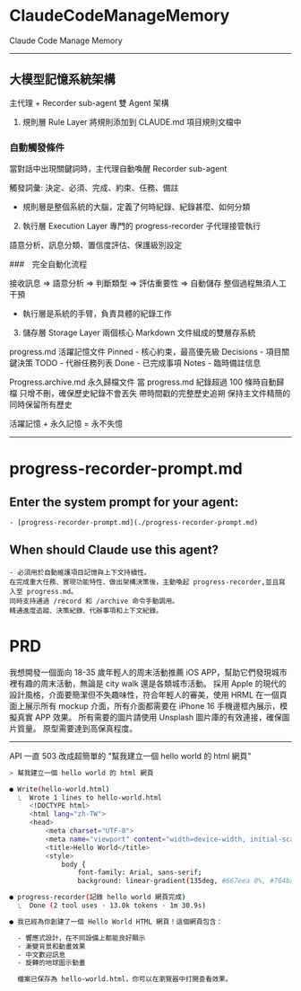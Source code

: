 # ClaudeCodeManageMemory
Claude Code Manage Memory

---

## 大模型記憶系統架構
主代理 + Recorder sub-agent 雙 Agent 架構
1. 規則層 Rule Layer
將規則添加到 CLAUDE.md 項目規則文檔中
### 自動觸發條件
當對話中出現關鍵詞時，主代理自動喚醒 Recorder sub-agent

觸發詞彙: 決定、必須、完成、約束、任務、備註

* 規則層是整個系統的大腦，定義了何時紀錄、紀錄甚麼、如何分類

2. 執行層 Execution Layer
專門的 progress-recorder 子代理接管執行

語意分析、訊息分類、置信度評估、保護級別設定

###　完全自動化流程

接收訊息 => 語意分析 => 判斷類型 => 評估重要性 => 自動儲存
整個過程無須人工干預

* 執行層是系統的手臂，負責具體的紀錄工作 

3. 儲存層 Storage Layer
兩個核心 Markdown 文件組成的雙層存系統

progress.md 活躍記憶文件
    Pinned - 核心約束，最高優先級
    Decisions - 項目關鍵決策
    TODO - 代辦任務列表
    Done - 已完成事項
    Notes - 臨時備註信息

Progress.archive.md 永久歸檔文件
    當 progress.md 紀錄超過 100 條時自動歸檔
    只增不刪，確保歷史紀錄不會丟失
    帶時間戳的完整歷史追朔
    保持主文件精簡的同時保留所有歷史

活躍記憶 + 永久記憶 = 永不失憶

---

# progress-recorder-prompt.md
## Enter the system prompt for your agent: 
    - [progress-recorder-prompt.md](./progress-recorder-prompt.md)
## When should Claude use this agent?
    - 必須用於自動維護項目記憶與上下文持續性。
    在完成重大任務、實現功能特性、做出架構決策後，主動喚起 progress-recorder,並且寫入至 progress.md。
    同時支持通過 /record 和 /archive 命令手動調用。
    精通進度追蹤、決策紀錄、代辦事項和上下文紀錄。

# PRD
我想開發一個面向 18-35 歲年輕人的周末活動推薦 iOS APP，幫助它們發現城市裡有趣的周末活動，無論是 city walk 還是各類城市活動。
採用 Apple 的現代的設計風格，介面要簡潔但不失趣味性，符合年輕人的審美，使用 HRML 在一個頁面上展示所有 mockup 介面，所有介面都需要在 iPhone 16 手機邊框內展示，模擬真實 APP 效果。
所有需要的圖片請使用 Unsplash 圖片庫的有效連接，確保圖片質量。
原型需要達到高保真程度。

---

API 一直 503 改成超簡單的 "幫我建立一個 hello world 的 html 網頁"

```bash
> 幫我建立一個 hello world 的 html 網頁

● Write(hello-world.html)
  ⎿  Wrote 1 lines to hello-world.html
     <!DOCTYPE html>
     <html lang="zh-TW">
     <head>
         <meta charset="UTF-8">
         <meta name="viewport" content="width=device-width, initial-scale=1.0">      
         <title>Hello World</title>
         <style>
             body {
                 font-family: Arial, sans-serif;
                 background: linear-gradient(135deg, #667eea 0%, #764ba2 100%);      

● progress-recorder(記錄 hello world 網頁完成)
  ⎿  Done (2 tool uses · 13.0k tokens · 1m 30.9s)

● 我已經為你創建了一個 Hello World HTML 網頁！這個網頁包含：

  - 響應式設計，在不同設備上都能良好顯示
  - 漸變背景和動畫效果
  - 中文歡迎訊息
  - 旋轉的地球圖示動畫

  檔案已保存為 hello-world.html，你可以在瀏覽器中打開查看效果。
```